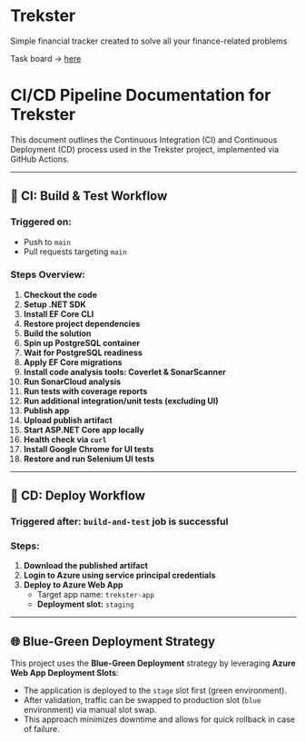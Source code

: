 # Trekster
Simple financial tracker created to solve all your finance-related problems

Task board -> <a href="https://github.com/users/yvoznyak/projects/4">here</a>

# CI/CD Pipeline Documentation for Trekster

This document outlines the Continuous Integration (CI) and Continuous Deployment (CD) process used in the Trekster project, implemented via GitHub Actions.

---

## 🔧 CI: Build & Test Workflow

### Triggered on:
- Push to `main`
- Pull requests targeting `main`

### Steps Overview:
1. **Checkout the code**
2. **Setup .NET SDK**
3. **Install EF Core CLI**
4. **Restore project dependencies**
5. **Build the solution**
6. **Spin up PostgreSQL container**
7. **Wait for PostgreSQL readiness**
8. **Apply EF Core migrations**
9. **Install code analysis tools: Coverlet & SonarScanner**
10. **Run SonarCloud analysis**
11. **Run tests with coverage reports**
12. **Run additional integration/unit tests (excluding UI)**
13. **Publish app**
14. **Upload publish artifact**
15. **Start ASP.NET Core app locally**
16. **Health check via `curl`**
17. **Install Google Chrome for UI tests**
18. **Restore and run Selenium UI tests**

---

## 🚀 CD: Deploy Workflow

### Triggered after: `build-and-test` job is successful

### Steps:
1. **Download the published artifact**
2. **Login to Azure using service principal credentials**
3. **Deploy to Azure Web App**  
   - Target app name: `trekster-app`  
   - **Deployment slot:** `staging`

---

## 🌐 Blue-Green Deployment Strategy

This project uses the **Blue-Green Deployment** strategy by leveraging **Azure Web App Deployment Slots**:

- The application is deployed to the `stage` slot first (green environment).
- After validation, traffic can be swapped to production slot (`blue` environment) via manual slot swap.
- This approach minimizes downtime and allows for quick rollback in case of failure.
